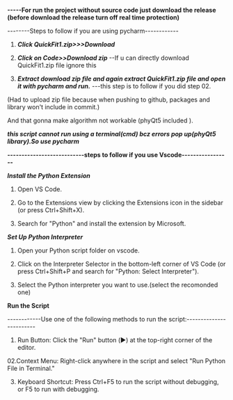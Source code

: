 **-----For run the project without source code just download the release (before download the release **turn off real time protection**)**

--------Steps to follow if you are using pycharm------------

01. ***Click QuickFit1.zip>>>Download***

02. ***Click on Code>>Download zip***  --If u can directly download QuickFit1.zip file ignore this

03. ***Extract download zip file and again extract QuickFit1.zip file and  open it with pycharm and run.*** ---this step is to  follow if you did step 02.

(Had to upload zip file because when  pushing to github,  packages and library won't include in commit.) 

And that gonna make algorithm not workable (phyQt5 included ).

***this script cannot run using a terminal(cmd) bcz errors pop up(phyQt5 library).So use pycharm*** 



**---------------------------steps to follow if you use Vscode-----------------**

 ***Install the Python Extension***
01. Open VS Code.

02. Go to the Extensions view by clicking the Extensions icon in the sidebar (or press Ctrl+Shift+X).

03. Search for "Python" and install the extension by Microsoft.

 ***Set Up Python Interpreter***
 01. Open your Python script folder on vscode.
 
02. Click on the Interpreter Selector in the bottom-left corner of VS Code (or press Ctrl+Shift+P and search for "Python: Select Interpreter").

03. Select the Python interpreter you want to use.(select the recomonded one)

 **Run the Script**
 
------------Use one of the following methods to run the script:------------------------

01. Run Button: Click the "Run" button (▶️) at the top-right corner of the editor.
   
 02.Context Menu: Right-click anywhere in the script and select "Run Python File in Terminal."

03. Keyboard Shortcut: Press Ctrl+F5 to run the script without debugging, or F5 to run with debugging.
